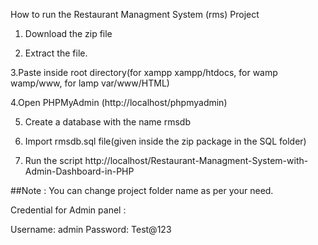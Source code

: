 How to run the Restaurant Managment System (rms) Project

1. Download the zip file

2. Extract the file.

3.Paste inside root directory(for xampp xampp/htdocs, for wamp wamp/www, for lamp var/www/HTML)

4.Open PHPMyAdmin (http://localhost/phpmyadmin)

5. Create a database with the name rmsdb

6. Import rmsdb.sql file(given inside the zip package in the SQL folder)

7. Run the script http://localhost/Restaurant-Managment-System-with-Admin-Dashboard-in-PHP

##Note : You can change project folder name as per your need.

Credential for Admin panel :

Username: admin
Password: Test@123
